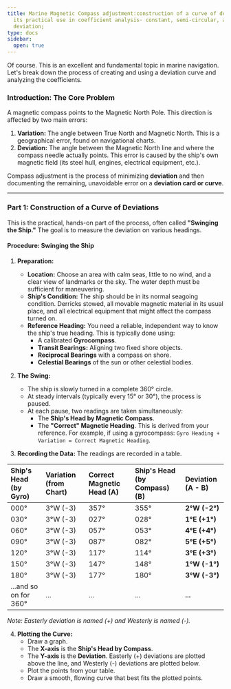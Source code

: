 ```yaml
---
title: Marine Magnetic Compass adjustment:construction of a curve of deviations and
  its practical use in coefficient analysis· constant, semi-circular, and quadrantal
  deviation;
type: docs
sidebar:
  open: true
---
```


Of course. This is an excellent and fundamental topic in marine navigation. Let's break down the process of creating and using a deviation curve and analyzing the coefficients.

### **Introduction: The Core Problem**

A magnetic compass points to the Magnetic North Pole. This direction is affected by two main errors:

1.  **Variation:** The angle between True North and Magnetic North. This is a geographical error, found on navigational charts.
2.  **Deviation:** The angle between the Magnetic North line and where the compass needle actually points. This error is caused by the ship's own magnetic field (its steel hull, engines, electrical equipment, etc.).

Compass adjustment is the process of minimizing **deviation** and then documenting the remaining, unavoidable error on a **deviation card or curve**.

---

### **Part 1: Construction of a Curve of Deviations**

This is the practical, hands-on part of the process, often called **"Swinging the Ship."** The goal is to measure the deviation on various headings.

#### **Procedure: Swinging the Ship**

1.  **Preparation:**
    *   **Location:** Choose an area with calm seas, little to no wind, and a clear view of landmarks or the sky. The water depth must be sufficient for maneuvering.
    *   **Ship's Condition:** The ship should be in its normal seagoing condition. Derricks stowed, all movable magnetic material in its usual place, and all electrical equipment that might affect the compass turned on.
    *   **Reference Heading:** You need a reliable, independent way to know the ship's true heading. This is typically done using:
        *   A calibrated **Gyrocompass**.
        *   **Transit Bearings:** Aligning two fixed shore objects.
        *   **Reciprocal Bearings** with a compass on shore.
        *   **Celestial Bearings** of the sun or other celestial bodies.

2.  **The Swing:**
    *   The ship is slowly turned in a complete 360° circle.
    *   At steady intervals (typically every 15° or 30°), the process is paused.
    *   At each pause, two readings are taken simultaneously:
        *   The **Ship's Head by Magnetic Compass**.
        *   The **"Correct" Magnetic Heading**. This is derived from your reference. For example, if using a gyrocompass: `Gyro Heading + Variation = Correct Magnetic Heading`.

3.  **Recording the Data:** The readings are recorded in a table.

| Ship's Head (by Gyro) | Variation (from Chart) | **Correct Magnetic Head (A)** | Ship's Head (by Compass) **(B)** | **Deviation (A - B)** |
| :-------------------- | :--------------------- | :---------------------------- | :------------------------------- | :-------------------- |
| 000°                  | 3°W (-3)               | 357°                          | 355°                             | **2°W (-2°)**         |
| 030°                  | 3°W (-3)               | 027°                          | 028°                             | **1°E (+1°)**         |
| 060°                  | 3°W (-3)               | 057°                          | 053°                             | **4°E (+4°)**         |
| 090°                  | 3°W (-3)               | 087°                          | 082°                             | **5°E (+5°)**         |
| 120°                  | 3°W (-3)               | 117°                          | 114°                             | **3°E (+3°)**         |
| 150°                  | 3°W (-3)               | 147°                          | 148°                             | **1°W (-1°)**         |
| 180°                  | 3°W (-3)               | 177°                          | 180°                             | **3°W (-3°)**         |
| ...and so on for 360° | ...                    | ...                           | ...                              | **...**               |

*Note: Easterly deviation is named (+) and Westerly is named (-).*

4.  **Plotting the Curve:**
    *   Draw a graph.
    *   The **X-axis** is the **Ship's Head by Compass**.
    *   The **Y-axis** is the **Deviation**. Easterly (+) deviations are plotted above the line, and Westerly (-) deviations are plotted below.
    *   Plot the points from your table.
    *   Draw a smooth, flowing curve that best fits the plotted points.

